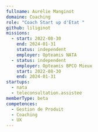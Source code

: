 ```yaml
---
fullname: Aurélie Manginot
domaine: Coaching
role: "Coach Start up d'Etat "
github: liliginot
missions:
  - start: 2022-08-30
    end: 2024-01-31
    status: independent
    employer: Opteamis NATA
  - status: independent
    employer: Opteamis BPCO Mieux
    start: 2022-08-30
    end: 2024-01-31
startups:
  - nata
  - teleconsultation.assistee
memberType: beta
competences:
  - Gestion de Produit
  - Coaching
  - UX
---
```

